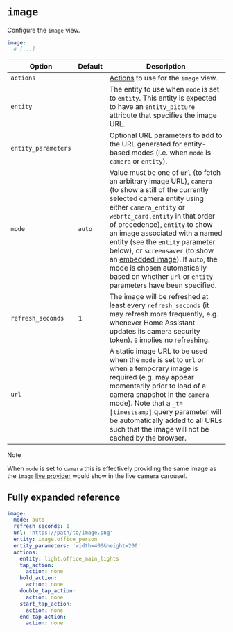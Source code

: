 # `image`

Configure the `image` view.

```yaml
image:
  # [...]
```

| Option              | Default | Description                                                                                                                                                                                                                                                                                                                                                                                                                                                                                                                                                                   |
| ------------------- | ------- | ----------------------------------------------------------------------------------------------------------------------------------------------------------------------------------------------------------------------------------------------------------------------------------------------------------------------------------------------------------------------------------------------------------------------------------------------------------------------------------------------------------------------------------------------------------------------------- |
| `actions`           |         | [Actions](actions/README.md) to use for the `image` view.                                                                                                                                                                                                                                                                                                                                                                                                                                                                                                                     |
| `entity`            |         | The entity to use when `mode` is set to `entity`. This entity is expected to have an `entity_picture` attribute that specifies the image URL.                                                                                                                                                                                                                                                                                                                                                                                                                                 |
| `entity_parameters` |         | Optional URL parameters to add to the URL generated for entity-based modes (i.e. when `mode` is `camera` or `entity`).                                                                                                                                                                                                                                                                                                                                                                                                                                                        |
| `mode`              | `auto`  | Value must be one of `url` (to fetch an arbitrary image URL), `camera` (to show a still of the currently selected camera entity using either `camera_entity` or `webrtc_card.entity` in that order of precedence), `entity` to show an image associated with a named entity (see the `entity` parameter below), or `screensaver` (to show an [embedded image](https://github.com/dermotduffy/advanced-camera-card/blob/main/src/images/iris-screensaver.jpg)). If `auto`, the mode is chosen automatically based on whether `url` or `entity` parameters have been specified. |
| `refresh_seconds`   | 1       | The image will be refreshed at least every `refresh_seconds` (it may refresh more frequently, e.g. whenever Home Assistant updates its camera security token). `0` implies no refreshing.                                                                                                                                                                                                                                                                                                                                                                                     |
| `url`               |         | A static image URL to be used when the `mode` is set to `url` or when a temporary image is required (e.g. may appear momentarily prior to load of a camera snapshot in the `camera` mode). Note that a `_t=[timestsamp]` query parameter will be automatically added to all URLs such that the image will not be cached by the browser.                                                                                                                                                                                                                                       |

> [!NOTE]
> When `mode` is set to `camera` this is effectively providing the same image as the `image` [live provider](cameras/live-provider.md) would show in the live camera carousel.

## Fully expanded reference

[](common/expanded-warning.md ':include')

```yaml
image:
  mode: auto
  refresh_seconds: 1
  url: 'https://path/to/image.png'
  entity: image.office_person
  entity_parameters: 'width=400&height=200'
  actions:
    entity: light.office_main_lights
    tap_action:
      action: none
    hold_action:
      action: none
    double_tap_action:
      action: none
    start_tap_action:
      action: none
    end_tap_action:
      action: none
```
